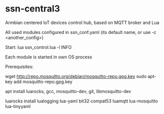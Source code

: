 # ssn-central3
Armbian centered IoT devices control hub, based on MQTT broker and Lua

All used modules configured in ssn_conf.yaml (its default name, or use -c <another_config>)

Start: lua ssn_control.lua -l INFO

Each module is started in own OS process

Prerequisites:

wget http://repo.mosquitto.org/debian/mosquitto-repo.gpg.key
sudo apt-key add mosquitto-repo.gpg.key

apt install luarocks, gcc, mosquitto-dev, git, libmosquitto-dev

luarocks install lualogging lua-yaml bit32 compat53 luamqtt lua-mosquitto lua-tinyyaml

